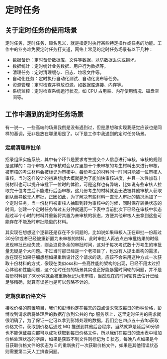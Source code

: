 # 定时任务
## 关于定时任务的使用场景
定时任务，定时任务，顾名思义，就是指定时执行某些特定操作或任务的功能。工作中的业务难免要定时任务打交道，网络上常见的定时任务场景有以下几种：

- 数据备份：定时备份数据库、文件等数据，以防数据丢失或损坏。
- 数据统计：定时统计业务数据、用户行为数据等。
- 清理任务：定时清理缓存、日志、垃圾文件等。
- 自动化任务：定时执行自动化测试、自动化发布等任务。
- 资源管理：定时检查并释放资源，如数据库连接、内存等。
- 系统监控：定时检查系统运行状况，如 CPU 占用率、内存使用情况、磁盘空间等。

## 工作中遇到的定时任务场景
有一说一，一些高端的场景我倒是没有遇到过，但是思想和实现我感觉应该也是同样的基调，无非是放在哪里用是了。以下是工作中我遇到的定时任务场景。

### 定期清理审批单
招录组织实施系统，其中有个环节是要求考生提交个人信息进行审核，审核的规则是这样的：每个审核人在审核时会从库里捞十个未审核的考生材料出来进行审核，被审核的考生材料会被标记为审核中，每份考生的材料同一时间只能被一位审核人审核。当时这样设计的初衷想想大概就是为了能加快审核进度，并且一次性加载十份材料也可以提升审批下一位时的体验，可是这样也有弊端，比如说有些审核人拉取完十位考生后不能进行后面审核，这几份考生的材料就会无法被其他审核人获取到从而导致无人审批，正因如此，为了解决有些材料一直无人审批的情况添加了一个定时任务，当一份材料被审核人抽取到转为审核中的时候，同时保存转换状态的时间，创建一个定时任务每过五分钟就遍历一下表中当前批次下已经在审核中状态超过半个小时的材料并重新将其置为未审核的状态，方便其他审核人去拿到这些可能存在不能及时审批隐患的材料。

其实现在想想这个逻辑还是存在不少问题的，比如说如果审核人正在审批一份超过30分钟或者已经被重新置为未审核的材料，此时审批人再去点击审批结果的时候发现审批已经失效，则会浪费多余的审批时间，这对于每次考试数十万考生的审批量无疑是个大问题。不过当时那已经是一个老项目了，也没有人提出重构的需求，放在现在如果仔细想想如果重新设计这个请求的话，应该不会采用这种方式一次获取十份材料的方式，像现在类似oss和一些高性能的架构的出现，已经不用太过担心体验和性能问题，这个定时任务的场景其实也正好能暴露时间轮的问题，并不是每份材料到了30分钟就会被重新标记为未审核，当然现在的时间轮算法估计已经足够精确，就算有误差也是可以忽略不计的。

### 定期获取价格文件
接收价格的前置项目，我们和彭博约定在每天的四点请求获取每日的币种价格，彭博收到请求后将处理后的数据存放到公共的 ftp 服务器上，这里定时任务的需求就很明确了，为了保证一定可以拿到彭博处理的数据，我们会在四点五十去ftp获取价格文件，获取到价格后通过 MQ 推送到其他后台程序，当然就算是延后50分钟也不能保证每次都可以成功获取到每日价格文件，所以我们在每日的流水表中增加价格处理状态的字段，如果是获取不到文件则标记为 E 状态，每晚八点如果是今日获取价格文件的状态为 E 的重新执行一次获取价格文件，如果是其他错误状态则需要第二天人工排查问题。